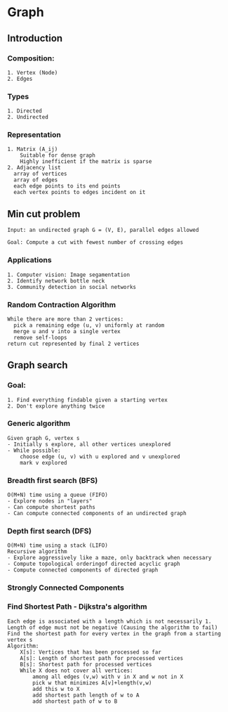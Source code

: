 # Graph

## Introduction
### Composition:
    1. Vertex (Node)
    2. Edges
  ### Types
    1. Directed 
    2. Undirected
  ### Representation
    1. Matrix (A_ij)
        Suitable for dense graph
        Highly inefficient if the matrix is sparse
    2. Adjacency list
      array of vertices
      array of edges
      each edge points to its end points
      each vertex points to edges incident on it
  
  ## Min cut problem
    
    Input: an undirected graph G = (V, E), parallel edges allowed
    
    Goal: Compute a cut with fewest number of crossing edges
    
  ### Applications
    1. Computer vision: Image segamentation
    2. Identify network bottle neck
    3. Community detection in social networks
  
  ### Random Contraction Algorithm
  
    While there are more than 2 vertices:
      pick a remaining edge (u, v) uniformly at random
      merge u and v into a single vertex
      remove self-loops
    return cut represented by final 2 vertices
  
  ## Graph search
  
  ### Goal:
    1. Find everything findable given a starting vertex
    2. Don't explore anything twice
  ### Generic algorithm
    Given graph G, vertex s
    - Initially s explore, all other vertices unexplored
    - While possible:
        choose edge (u, v) with u explored and v unexplored
        mark v explored
  ### Breadth first search (BFS)
    O(M+N) time using a queue (FIFO)
    - Explore nodes in "layers"
    - Can compute shortest paths
    - Can compute connected components of an undirected graph
  ### Depth first search (DFS)
    O(M+N) time using a stack (LIFO)
    Recursive algorithm
    - Explore aggressively like a maze, only backtrack when necessary
    - Compute topological orderingof directed acyclic graph
    - Compute connected components of directed graph
  ### Strongly Connected Components
  
  ### Find Shortest Path - Dijkstra's algorithm
    Each edge is associated with a length which is not necessarily 1. 
    Length of edge must not be negative (Causing the algorithm to fail)
    Find the shortest path for every vertex in the graph from a starting vertex s
    Algorithm:
        X[s]: Vertices that has been processed so far
        A[s]: Length of shortest path for processed vertices
        B[s]: Shortest path for processed vertices
        While X does not cover all vertices:
            among all edges (v,w) with v in X and w not in X
            pick w that minimizes A[v]+length(v,w)
            add this w to X
            add shortest path length of w to A
            add shortest path of w to B
        
